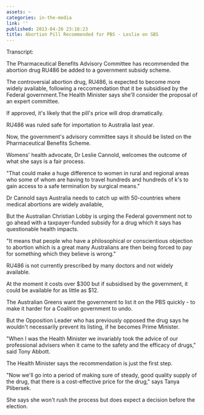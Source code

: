 ```yaml
---
assets: ~
categories: in-the-media
link: ''
published: 2013-04-26 23:16:23
title: Abortion Pill Recommended for PBS - Leslie on SBS
---
```

Transcript:

The Pharmaceutical Benefits Advisory Committee has recommended the abortion drug RU486 be added to a government subsidy scheme.

The controversial abortion drug, RU486, is expected to become more widely available, following a reccomendation that it be subsidised by the Federal government.The Health Minister says she'll consider the proposal of an expert committee.

If approved, it's likely that the pill's price will drop dramatically.

RU486 was ruled safe for importation to Australia last year.

Now, the government's advisory committee says it should be listed on the Pharmaceutical Benefits Scheme.

Womens' health advocate, Dr Leslie Cannold, welcomes the outcome of what she says is a fair process.

"That could make a huge difference to women in rural and regional areas who some of whom are having to travel hundreds and hundreds of k's to gain access to a safe termination by surgical means."

Dr Cannold says Australia needs to catch up with 50-countries where medical abortions are widely available,

But the Australian Christian Lobby is urging the Federal government not to go ahead with a taxpayer-funded subsidy for a drug which it says has questionable health impacts.

"It means that people who have a philosophical or conscientious objection to abortion which is a great many Australians are then being forced to pay for something which they believe is wrong."

RU486 is not currently prescribed by many doctors and not widely available.

At the moment it costs over $300 but if subsidised by the government, it could be available for as little as $12.

The Australian Greens want the government to list it on the PBS quickly - to make it harder for a Coalition government to undo.

But the Opposition Leader who has previously opposed the drug says he wouldn't necessarily prevent its listing, if he becomes Prime Minister.

"When I was the Health Minister we invariably took the advice of our professional advisers when it came to the safety and the efficacy of drugs," said Tony Abbott.

The Health Minister says the recommendation is just the first step.

"Now we'll go into a period of making sure of steady, good quality supply of the drug, that there is a cost-effective price for the drug," says Tanya Plibersek.

She says she won't rush the process but does expect a decision before the election.